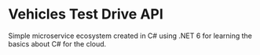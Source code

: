 # Vehicles Test Drive API
Simple microservice ecosystem created in C# using .NET 6 for learning the basics about C# for the cloud.
